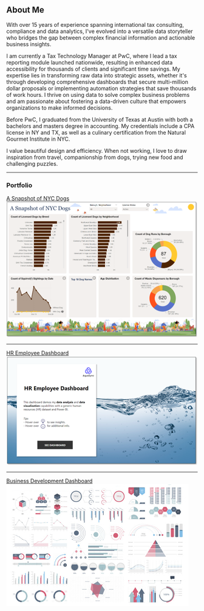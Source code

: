 ## About Me

With over 15 years of experience spanning international tax consulting, compliance and data analytics, I've evolved into a versatile data storyteller who bridges the gap between complex financial information and actionable business insights. 

I am currently a Tax Technology Manager at PwC, where I lead a tax reporting module launched nationwide, resulting in enhanced data accessibility for thousands of clients and significant time savings. My expertise lies in transforming raw data into strategic assets, whether it's through developing comprehensive dashboards that secure multi-million dollar proposals or implementing automation strategies that save thousands of work hours. I thrive on using data to solve complex business problems and am passionate about fostering a data-driven culture that empowers organizations to make informed decisions.

Before PwC, I graduated from the University of Texas at Austin with both a bachelors and masters degree in accounting. My credentials include a CPA license in NY and TX, as well as a culinary certification from the Natural Gourmet Institute in NYC.

I value beautiful design and efficiency. When not working, I love to draw inspiration from travel, companionship from dogs, trying new food and challenging puzzles.

---

### Portfolio 

[A Snapshot of NYC Dogs](/a_snapshot_of_nyc_dogs)
<img src="images/nycdogsscreenshot.png?raw=true"/>

---

[HR Employee Dashboard](/HRdashboard_page)
<img src="images/hr-home.png?raw=true"/>

---
[Business Development Dashboard](/BusinessDev_page)
<img src="images/dummy_thumbnail.jpg?raw=true"/>

